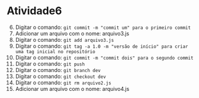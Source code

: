 # Atividade6

6. Digitar o comando: ```git commit -m "commit um" para o primeiro commit```
7. Adicionar um arquivo com o nome: arquivo3.js
8. Digitar o comando: ```git add arquivo3.js```
9. Digitar o comando: ```git tag -a 1.0 -m "versão de início" para criar uma tag inicial no repositório```
10. Digitar o comando: ```git commit -m "commit dois" para o segundo commit```
11. Digitar o comando: ```git push```
12. Digitar o comando: ```git branch dev ```
13. Digitar o comando: ```git checkout dev```
14. Digitar o comando: ```git rm arquivo2.js```
15. Adicionar um arquivo com o nome: arquivo4.js
